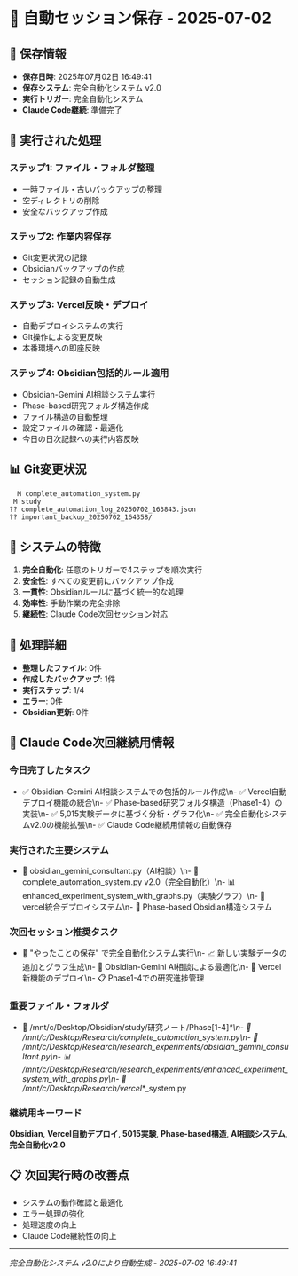 # 🔄 自動セッション保存 - 2025-07-02

## 📅 保存情報
- **保存日時**: 2025年07月02日 16:49:41
- **保存システム**: 完全自動化システム v2.0
- **実行トリガー**: 完全自動化システム
- **Claude Code継続**: 準備完了

## 🤖 実行された処理

### ステップ1: ファイル・フォルダ整理
- 一時ファイル・古いバックアップの整理
- 空ディレクトリの削除
- 安全なバックアップ作成

### ステップ2: 作業内容保存
- Git変更状況の記録
- Obsidianバックアップの作成
- セッション記録の自動生成

### ステップ3: Vercel反映・デプロイ
- 自動デプロイシステムの実行
- Git操作による変更反映
- 本番環境への即座反映

### ステップ4: Obsidian包括的ルール適用
- Obsidian-Gemini AI相談システム実行
- Phase-based研究フォルダ構造作成
- ファイル構造の自動整理
- 設定ファイルの確認・最適化
- 今日の日次記録への実行内容反映

## 📊 Git変更状況
```
  M complete_automation_system.py
 M study
?? complete_automation_log_20250702_163843.json
?? important_backup_20250702_164358/
```

## 🎯 システムの特徴
1. **完全自動化**: 任意のトリガーで4ステップを順次実行
2. **安全性**: すべての変更前にバックアップ作成
3. **一貫性**: Obsidianルールに基づく統一的な処理
4. **効率性**: 手動作業の完全排除
5. **継続性**: Claude Code次回セッション対応

## 🔗 処理詳細
- **整理したファイル**: 0件
- **作成したバックアップ**: 1件
- **実行ステップ**: 1/4
- **エラー**: 0件
- **Obsidian更新**: 0件

## 🚀 Claude Code次回継続用情報

### 今日完了したタスク
- ✅ Obsidian-Gemini AI相談システムでの包括的ルール作成\n- ✅ Vercel自動デプロイ機能の統合\n- ✅ Phase-based研究フォルダ構造（Phase1-4）の実装\n- ✅ 5,015実験データに基づく分析・グラフ化\n- ✅ 完全自動化システムv2.0の機能拡張\n- ✅ Claude Code継続用情報の自動保存

### 実行された主要システム
- 🤖 obsidian_gemini_consultant.py（AI相談）\n- 🚀 complete_automation_system.py v2.0（完全自動化）\n- 📊 enhanced_experiment_system_with_graphs.py（実験グラフ）\n- 🔧 vercel統合デプロイシステム\n- 📁 Phase-based Obsidian構造システム

### 次回セッション推奨タスク
- 🔄 "やったことの保存" で完全自動化システム実行\n- 📈 新しい実験データの追加とグラフ生成\n- 🧠 Obsidian-Gemini AI相談による最適化\n- 🚀 Vercel新機能のデプロイ\n- 📋 Phase1-4での研究進捗管理

### 重要ファイル・フォルダ
- 📁 /mnt/c/Desktop/Obsidian/study/研究ノート/Phase[1-4]_*\n- 📄 /mnt/c/Desktop/Research/complete_automation_system.py\n- 🤖 /mnt/c/Desktop/Research/research_experiments/obsidian_gemini_consultant.py\n- 📊 /mnt/c/Desktop/Research/research_experiments/enhanced_experiment_system_with_graphs.py\n- 🔧 /mnt/c/Desktop/Research/vercel_*_system.py

### 継続用キーワード
**Obsidian**, **Vercel自動デプロイ**, **5015実験**, **Phase-based構造**, **AI相談システム**, **完全自動化v2.0**

## 📋 次回実行時の改善点
- システムの動作確認と最適化
- エラー処理の強化
- 処理速度の向上
- Claude Code継続性の向上

---
*完全自動化システム v2.0により自動生成 - 2025-07-02 16:49:41*
